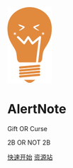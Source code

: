 

![](logo.png)

# AlertNote

Gift OR Curse

2B OR NOT 2B

[快速开始](/zh-cn/)
[资源站](https://msyqgzt.gitee.io/source/)
